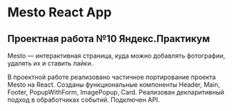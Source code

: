 # Mesto React App

## Проектная работа №10 Яндекс.Практикум

Mesto — интерактивная страница, куда можно добавлять фотографии, удалять их и ставить лайки.

В проектной работе реализовано частичное портирование проекта Mesto на React. Созданы функциональные компоненты Header, Main, Footer, PopupWithForm, ImagePopup, Card. Реализован декларитивный подход в обработчиках событий. Подключен API.
